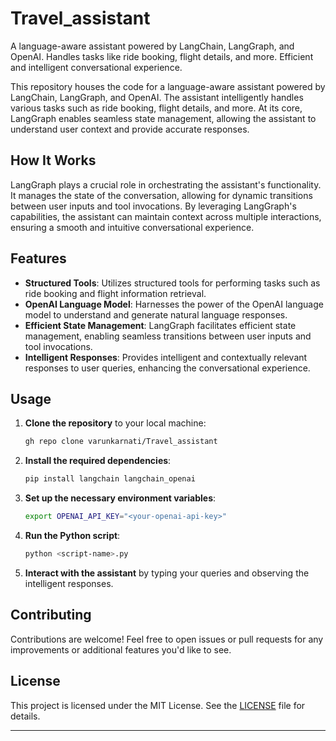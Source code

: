 # Travel_assistant
A language-aware assistant powered by LangChain, LangGraph, and OpenAI. Handles tasks like ride booking, flight details, and more. Efficient and intelligent conversational experience.


This repository houses the code for a language-aware assistant powered by LangChain, LangGraph, and OpenAI. The assistant intelligently handles various tasks such as ride booking, flight details, and more. At its core, LangGraph enables seamless state management, allowing the assistant to understand user context and provide accurate responses.

## How It Works

LangGraph plays a crucial role in orchestrating the assistant's functionality. It manages the state of the conversation, allowing for dynamic transitions between user inputs and tool invocations. By leveraging LangGraph's capabilities, the assistant can maintain context across multiple interactions, ensuring a smooth and intuitive conversational experience.

## Features

- **Structured Tools**: Utilizes structured tools for performing tasks such as ride booking and flight information retrieval.
- **OpenAI Language Model**: Harnesses the power of the OpenAI language model to understand and generate natural language responses.
- **Efficient State Management**: LangGraph facilitates efficient state management, enabling seamless transitions between user inputs and tool invocations.
- **Intelligent Responses**: Provides intelligent and contextually relevant responses to user queries, enhancing the conversational experience.

## Usage

1. **Clone the repository** to your local machine:
    ```bash
    gh repo clone varunkarnati/Travel_assistant
    ```

2. **Install the required dependencies**:
    ```bash
    pip install langchain langchain_openai
    ```

3. **Set up the necessary environment variables**:
    ```bash
    export OPENAI_API_KEY="<your-openai-api-key>"
    ```

4. **Run the Python script**:
    ```bash
    python <script-name>.py
    ```

5. **Interact with the assistant** by typing your queries and observing the intelligent responses.

## Contributing

Contributions are welcome! Feel free to open issues or pull requests for any improvements or additional features you'd like to see.

## License

This project is licensed under the MIT License. See the [LICENSE](LICENSE) file for details.

---
